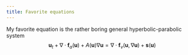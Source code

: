 ```yaml
---
title: Favorite equations
---
```


<script type="text/javascript" src="https://cdn.mathjax.org/mathjax/latest/MathJax.js?config=TeX-AMS-MML_HTMLorMML"> </script>
My favorite equation is the rather boring general hyperbolic-parabolic system
$$\boldsymbol{u}_t + \nabla \cdot \boldsymbol{f}_a(\boldsymbol{u}) + A(\boldsymbol{u}) \nabla \boldsymbol{u} = \nabla \cdot \boldsymbol{f}_v(\boldsymbol{u}, \nabla \boldsymbol{u}) + \boldsymbol{s}(\boldsymbol{u})$$